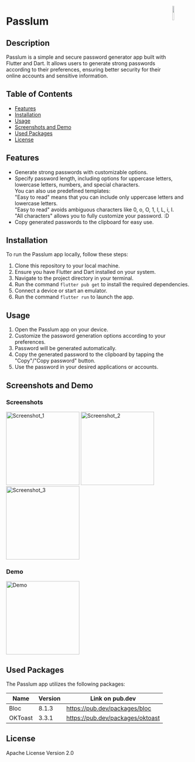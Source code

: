 <a href="https://flutter.dev/"><img src="https://cdn.icon-icons.com/icons2/2107/PNG/512/file_type_flutter_icon_130599.png" align="right" width="10%"></a>
# Passlum

## Description
Passlum is a simple and secure password generator app built with Flutter and Dart. It allows users to generate strong passwords according to their preferences, ensuring better security for their online accounts and sensitive information.

## Table of Contents
- [Features](#features)
- [Installation](#installation)
- [Usage](#usage)
- [Screenshots and Demo](#screenshots-and-demo)
- [Used Packages](#used-packages)
- [License](#license)

<a name="features"/></a>
## Features
- Generate strong passwords with customizable options.
- Specify password length, including options for uppercase letters, lowercase letters, numbers, and special characters.<br>
You can also use predefined templates:<br>
"Easy to read" means that you can include only uppercase letters and lowercase letters.<br>
"Easy to read" avoids ambiguous characters like 0, o, O, 1, l, L, i, I.<br>
"All characters" allows you to fully customize your password. :D
- Copy generated passwords to the clipboard for easy use.

<a name="installation"/></a>
## Installation
To run the Passlum app locally, follow these steps:

1. Clone this repository to your local machine.
2. Ensure you have Flutter and Dart installed on your system.
3. Navigate to the project directory in your terminal.
4. Run the command `flutter pub get` to install the required dependencies.
5. Connect a device or start an emulator.
6. Run the command `flutter run` to launch the app.

<a name="usage"/></a>
## Usage
1. Open the Passlum app on your device.
2. Customize the password generation options according to your preferences.
3. Password will be generated automatically.
4. Copy the generated password to the clipboard by tapping the "Copy"/"Copy password" button.
5. Use the password in your desired applications or accounts.

<a name="screenshots-and-demo"/></a>
## Screenshots and Demo
### Screenshots
<img src="https://github.com/tortamque/Passlum/assets/90132962/783fcdc9-29f8-4ce1-91f8-0b068e48c50c" alt="Screenshot_1" width="200">
<img src="https://github.com/tortamque/Passlum/assets/90132962/dd4212d8-1ae6-43f4-9689-34b6b39faf95" alt="Screenshot_2" width="200">
<img src="https://github.com/tortamque/Passlum/assets/90132962/273f7cd1-7d56-45c8-bf57-f15c45645689" alt="Screenshot_3" width="200">

### Demo
<img src="https://i.imgur.com/B1Fs4CJ.gif" alt="Demo" width="200">

<a name="used-packages"/></a>
## Used Packages
The Passlum app utilizes the following packages:

| Name     | Version | Link on pub.dev                   |
|----------|---------|-----------------------------------|
| Bloc     | 8.1.3   | https://pub.dev/packages/bloc     |
| OKToast  | 3.3.1   | https://pub.dev/packages/oktoast  |

<a name="licenses"/></a>
## License
Apache License Version 2.0
